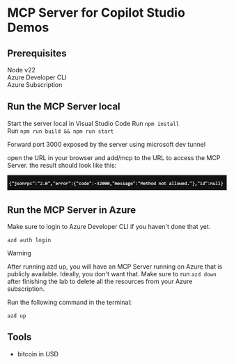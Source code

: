 # MCP Server for Copilot Studio Demos

## Prerequisites
Node v22  
Azure Developer CLI  
Azure Subscription  

## Run the MCP Server local
Start the server local in Visual Studio Code
Run ```npm install```  
Run ```npm run build && npm run start```  

Forward port 3000 exposed by the server using microsoft dev tunnel
![]()
![]()
![]()

open the URL in your browser and add/mcp to the URL to access the MCP Server.
the result should look like this:
![]()

![alt text](image.png)
## Run the MCP Server in Azure
Make sure to login to Azure Developer CLI if you haven't done that yet.

```
azd auth login
```

> [!WARNING]  
> After running azd up, you will have an MCP Server running on Azure that is publicly available.
> Ideally, you don't want that.
> Make sure to run ```azd down``` after finishing the lab to delete all the resources from your Azure subscription.

Run the following command in the terminal:
```
azd up
```

## Tools 
- bitcoin in USD
